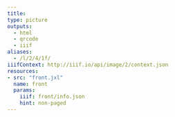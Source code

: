 ```yaml
---
title:
type: picture
outputs:
  - html
  - qrcode
  - iiif
aliases:
  - /l/2/4/1f/
iiifContext: http://iiif.io/api/image/2/context.json
resources:
- src: "front.jxl"
  name: front
  params:
    iiif: front/info.json
    hint: non-paged
---
```

